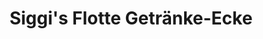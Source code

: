 ---
title: "Siggi's Flotte Getränke-Ecke"
url: /ansbach/siggis-flotte-getraenke-ecke/
shop: Getränke
---